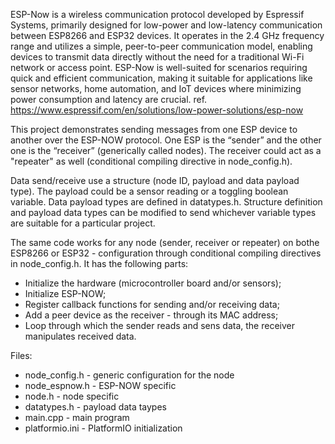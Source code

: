 ESP-Now is a wireless communication protocol developed by Espressif Systems, primarily designed for low-power and low-latency communication between ESP8266 and ESP32 devices. It operates in the 2.4 GHz frequency range and utilizes a simple, peer-to-peer communication model, enabling devices to transmit data directly without the need for a traditional Wi-Fi network or access point. ESP-Now is well-suited for scenarios requiring quick and efficient communication, making it suitable for applications like sensor networks, home automation, and IoT devices where minimizing power consumption and latency are crucial.
ref. https://www.espressif.com/en/solutions/low-power-solutions/esp-now

This project demonstrates sending messages from one ESP device to another over the ESP-NOW protocol. 
One ESP is the “sender” and the other one is the “receiver” (generically called nodes). The receiver could act as a "repeater" as well (conditional compiling directive in node_config.h).

Data send/receive use a structure (node ID, payload and data payload type). The payload could be a sensor reading or a toggling boolean variable. Data payload types are defined in datatypes.h.
Structure definition and payload data types can be modified to send whichever variable types are suitable for a particular project.

The same code works for any node (sender, receiver or repeater) on bothe ESP8266 or ESP32 - configuration through conditional compiling directives in node_config.h. It has the following parts:

- Initialize the hardware (microcontroller board and/or sensors);
- Initialize ESP-NOW;
- Register callback functions for sending and/or receiving data;
- Add a peer device as the receiver - through its MAC address;
- Loop through which the sender reads and sens data, the receiver manipulates received data.

Files:
- node_config.h - generic configuration for the node
- node_espnow.h - ESP-NOW specific 
- node.h - node specific
- datatypes.h - payload data taypes
- main.cpp - main program
- platformio.ini - PlatformIO initialization 
